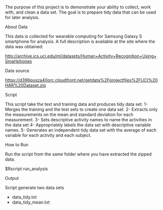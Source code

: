 
The purpose of this project is to demonstrate your ability to collect, work with, and clean a data set. 
The goal is to prepare tidy data that can be used for later analysis.

About Data

This data is collected for wearable computing for Samsung Galaxy S smartphone for analysis. A full description is available at the site where the data was obtained:

http://archive.ics.uci.edu/ml/datasets/Human+Activity+Recognition+Using+Smartphones

Data source

https://d396qusza40orc.cloudfront.net/getdata%2Fprojectfiles%2FUCI%20HAR%20Dataset.zip

Script

This script take the test and training data and produces tidy data set. 1- Merges the training and the test sets to create one data set. 2- Extracts only the measurements on the mean and standard deviation for each measurement. 3- Sets descriptive activity names to name the activities in the data set 4- Appropriately labels the data set with descriptive variable names. 5- Generates an independent tidy data set with the average of each variable for each activity and each subject.

How to Run

Run the script from the same folder where you have extracted the zipped data.

$Rscript run_analysis

Output

Script generate two data sets 
 - data_tidy.txt 
- data_tidy_mean.txt
